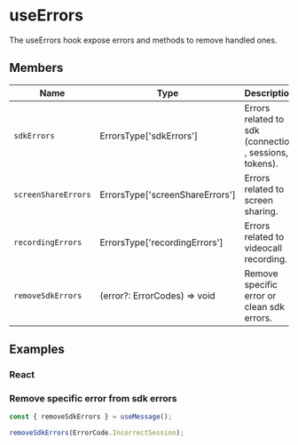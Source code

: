 # useErrors

The useErrors hook expose errors and methods to remove handled ones.

## Members

| Name                | Type                            | Description                                            |
| ------------------- | ------------------------------- | ------------------------------------------------------ |
| `sdkErrors`         | ErrorsType['sdkErrors']         | Errors related to sdk (connection , sessions, tokens). |
| `screenShareErrors` | ErrorsType['screenShareErrors'] | Errors related to screen sharing.                      |
| `recordingErrors`   | ErrorsType['recordingErrors']   | Errors related to videocall recording.                 |
| `removeSdkErrors`   | (error?: ErrorCodes) => void    | Remove specific error or clean sdk errors.             |

## Examples

### React

### Remove specific error from sdk errors

```javascript
const { removeSdkErrors } = useMessage();

removeSdkErrors(ErrorCode.IncorrectSession);
```
